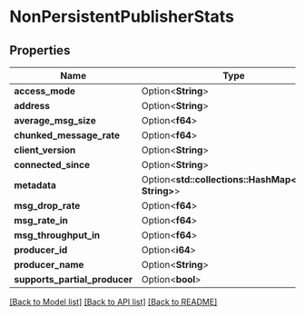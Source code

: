 # NonPersistentPublisherStats

## Properties

Name | Type | Description | Notes
------------ | ------------- | ------------- | -------------
**access_mode** | Option<**String**> |  | [optional]
**address** | Option<**String**> |  | [optional]
**average_msg_size** | Option<**f64**> |  | [optional]
**chunked_message_rate** | Option<**f64**> |  | [optional]
**client_version** | Option<**String**> |  | [optional]
**connected_since** | Option<**String**> |  | [optional]
**metadata** | Option<**std::collections::HashMap<String, String>**> |  | [optional]
**msg_drop_rate** | Option<**f64**> |  | [optional]
**msg_rate_in** | Option<**f64**> |  | [optional]
**msg_throughput_in** | Option<**f64**> |  | [optional]
**producer_id** | Option<**i64**> |  | [optional]
**producer_name** | Option<**String**> |  | [optional]
**supports_partial_producer** | Option<**bool**> |  | [optional]

[[Back to Model list]](../README.md#documentation-for-models) [[Back to API list]](../README.md#documentation-for-api-endpoints) [[Back to README]](../README.md)



